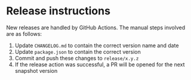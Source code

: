 # Release instructions
New releases are handled by GitHub Actions. The manual steps involved are as follows:

1. Update `CHANGELOG.md` to contain the correct version name and date
2. Update `package.json` to contain the correct version
3. Commit and push these changes to `release/x.y.z`
4. If the release action was successful, a PR will be opened for the next snapshot version
